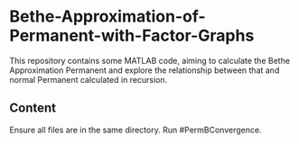 # Bethe-Approximation-of-Permanent-with-Factor-Graphs
This repository contains some MATLAB code, aiming to calculate the Bethe Approximation Permanent and explore the relationship between that and normal Permanent calculated in recursion.

## Content
Ensure all files are in the same directory.
Run #PermBConvergence.
